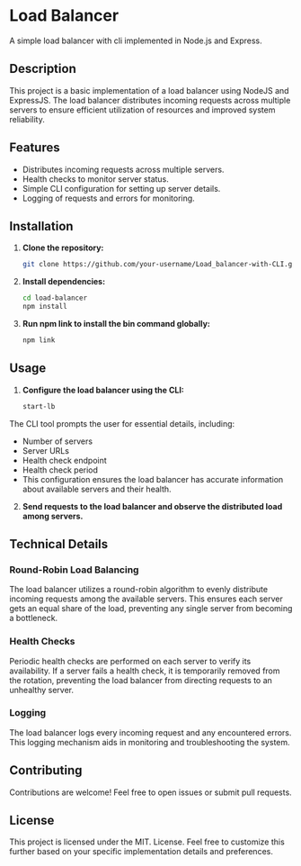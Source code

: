 # Load Balancer

A simple load balancer with cli implemented in Node.js and Express.


## Description

This project is a basic implementation of a load balancer using NodeJS and ExpressJS. The load balancer distributes incoming requests across multiple servers to ensure efficient utilization of resources and improved system reliability.


## Features

- Distributes incoming requests across multiple servers.
- Health checks to monitor server status.
- Simple CLI configuration for setting up server details.
- Logging of requests and errors for monitoring.

## Installation

1. **Clone the repository:**

   ```bash
   git clone https://github.com/your-username/Load_balancer-with-CLI.git

   
2. **Install dependencies:**

   ```bash
   cd load-balancer
   npm install

2. **Run npm link to install the bin command globally:**

   ```bash
   npm link
   
## Usage

1. **Configure the load balancer using the CLI:**

   ```bash
   start-lb

 The CLI tool prompts the user for essential details, including:

- Number of servers
- Server URLs
- Health check endpoint
- Health check period
- This configuration ensures the load balancer has accurate information about available servers and their health.

   
2. **Send requests to the load balancer and observe the distributed load among servers.**

## Technical Details

### Round-Robin Load Balancing
The load balancer utilizes a round-robin algorithm to evenly distribute incoming requests among the available servers. This ensures each server gets an equal share of the load, preventing any single server from becoming a bottleneck.

### Health Checks
Periodic health checks are performed on each server to verify its availability. If a server fails a health check, it is temporarily removed from the rotation, preventing the load balancer from directing requests to an unhealthy server.

### Logging
The load balancer logs every incoming request and any encountered errors. This logging mechanism aids in monitoring and troubleshooting the system.

## Contributing
Contributions are welcome! Feel free to open issues or submit pull requests.

## License
This project is licensed under the MIT. License.
Feel free to customize this further based on your specific implementation details and preferences.

